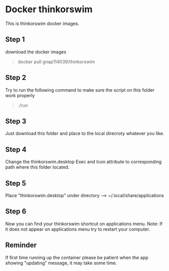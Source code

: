 # Docker thinkorswim
This is thinkorswim docker images.

## Step 1
download the docker images
> docker pull gnap114039/thinkorswim

## Step 2
Try to run the following command to make sure the script on this folder work properly
> ./run

## Step 3
Just download this folder and place to the local direcroty whatever you like.

## Step 4
Change the thinkorswim.desktop Exec and Icon attribute to corresponding path where this folder located.

## Step 5
Place "thinkorswim.desktop" under directory --> ~/.local/share/applications

## Step 6
Now you can find your thinkorswim shortcut on applications menu.
Note: If it does not appear on applications menu try to restart your computer.

## Reminder
If first time running up the container please be patient when the app showing "updating" message, it may take some time.
